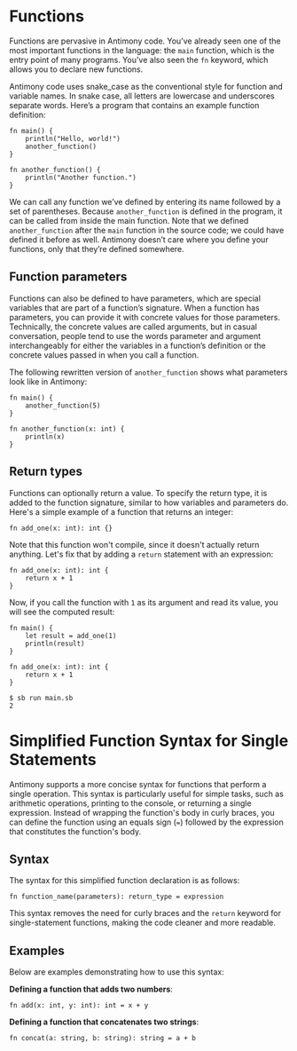 # Functions

Functions are pervasive in Antimony code. You’ve already seen one of the most important functions in the language: the `main` function, which is the entry point of many programs. You've also seen the `fn` keyword, which allows you to declare new functions.

Antimony code uses snake_case as the conventional style for function and variable names. In snake case, all letters are lowercase and underscores separate words. Here’s a program that contains an example function definition:

```
fn main() {
    println("Hello, world!")
    another_function()
}

fn another_function() {
    println("Another function.")
}
```

We can call any function we’ve defined by entering its name followed by a set of parentheses. Because `another_function` is defined in the program, it can be called from inside the main function. Note that we defined `another_function` after the `main` function in the source code; we could have defined it before as well. Antimony doesn’t care where you define your functions, only that they’re defined somewhere.

## Function parameters

Functions can also be defined to have parameters, which are special variables that are part of a function’s signature. When a function has parameters, you can provide it with concrete values for those parameters. Technically, the concrete values are called arguments, but in casual conversation, people tend to use the words parameter and argument interchangeably for either the variables in a function’s definition or the concrete values passed in when you call a function.

The following rewritten version of `another_function` shows what parameters look like in Antimony:

```
fn main() {
    another_function(5)
}

fn another_function(x: int) {
    println(x)
}
```

## Return types

Functions can optionally return a value. To specify the return type, it is added to the function signature, similar to how variables and parameters do. Here's a simple example of a function that returns an integer:

```
fn add_one(x: int): int {}
```

Note that this function won't compile, since it doesn't actually return anything. Let's fix that by adding a `return` statement with an expression:

```
fn add_one(x: int): int {
    return x + 1
}
```

Now, if you call the function with `1` as its argument and read its value, you will see the computed result:

```
fn main() {
    let result = add_one(1)
    println(result)
}

fn add_one(x: int): int {
    return x + 1
}
```

```
$ sb run main.sb
2
```

# Simplified Function Syntax for Single Statements

Antimony supports a more concise syntax for functions that perform a single operation. This syntax is particularly useful for simple tasks, such as arithmetic operations, printing to the console, or returning a single expression. Instead of wrapping the function's body in curly braces, you can define the function using an equals sign (`=`) followed by the expression that constitutes the function's body.

## Syntax

The syntax for this simplified function declaration is as follows:

```
fn function_name(parameters): return_type = expression
```

This syntax removes the need for curly braces and the `return` keyword for single-statement functions, making the code cleaner and more readable.

## Examples

Below are examples demonstrating how to use this syntax:

**Defining a function that adds two numbers**:

```
fn add(x: int, y: int): int = x + y
```

**Defining a function that concatenates two strings**:

```
fn concat(a: string, b: string): string = a + b
```
